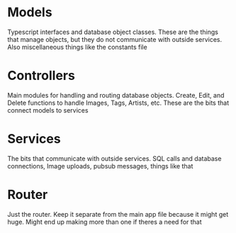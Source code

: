 # Models

Typescript interfaces and database object classes. These are the things that manage objects, but they do not communicate with outside services.
Also miscellaneous things like the constants file

# Controllers

Main modules for handling and routing database objects. Create, Edit, and Delete functions to handle Images, Tags, Artists, etc.
These are the bits that connect models to services

# Services

The bits that communicate with outside services. SQL calls and database connections, Image uploads, pubsub messages, things like that

# Router

Just the router. Keep it separate from the main app file because it might get huge. Might end up making more than one if theres a need for that